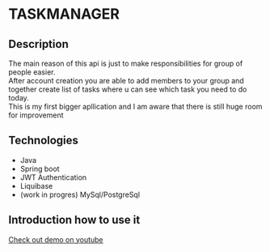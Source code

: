 # TASKMANAGER
## Description
The main reason of this api is just to make responsibilities for group of people easier. <br>
After account creation you are able to add members to your group and together create list of tasks where u can see which task you need to do today.<br>
This is my first bigger apllication and I am aware that there is still huge room for improvement
## Technologies 
- Java
- Spring boot
- JWT Authentication
- Liquibase
- (work in progres) MySql/PostgreSql
## Introduction how to use it

[Check out demo on youtube](https://www.youtube.com/watch?v=bx1UV63uH-4)
